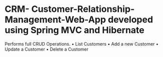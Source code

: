 # CRM- Customer-Relationship-Management-Web-App developed using Spring MVC and Hibernate
Performs full CRUD Operations.
• List Customers
• Add a new Customer
• Update a Customer
• Delete a Customer
